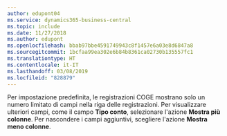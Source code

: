 ```yaml
---
author: edupont04
ms.service: dynamics365-business-central
ms.topic: include
ms.date: 11/27/2018
ms.author: edupont
ms.openlocfilehash: bbab97bbe4591749943c8f1457e6a03e8d6847a8
ms.sourcegitcommit: 1bcfaa99ea302e6b84b8361ca02730b135557fc1
ms.translationtype: HT
ms.contentlocale: it-IT
ms.lasthandoff: 03/08/2019
ms.locfileid: "828879"
---
```

Per impostazione predefinita, le registrazioni COGE mostrano solo un numero limitato di campi nella riga delle registrazioni. Per visualizzare ulteriori campi, come il campo **Tipo conto**, selezionare l'azione **Mostra più colonne**. Per nascondere i campi aggiuntivi, scegliere l'azione **Mostra meno colonne**.  
